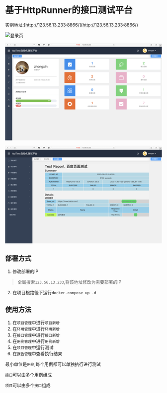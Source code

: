 # 基于HttpRunner的接口测试平台
实例地址:[http://123.56.13.233:8866/](http://123.56.13.233:8866/)

![登录页](./img/登录页.png)

![首页](./img/首页.png)

![报告页面](./img/报告页面.png)

## 部署方式
1. 修改部署的IP
> 全局搜索`123.56.13.233`,将该地址修改为需要部署的IP

2. 在项目根路径下运行`docker-compose up -d`

## 使用方法

1. 在`项目管理`中进行`项目新增`
2. 在`环境管理`中进行`环境新增`
3. 在`接口管理`中进行`接口新增`
4. 在`用例管理`中进行`用例新增`
5. 在`项目管理`中运行测试
6. 在`报告管理`中查看执行结果

最小单位是`用例`,每个用例都可以单独执行进行测试

`接口`可以由多个用例组成

`项目`可以由多个`接口`组成

